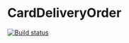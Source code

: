 # CardDeliveryOrder
[![Build status](https://ci.appveyor.com/api/projects/status/dmcr6ooxq4l6kb19?svg=true)](https://ci.appveyor.com/project/Vinni-Minigun/carddeliveryorder)
